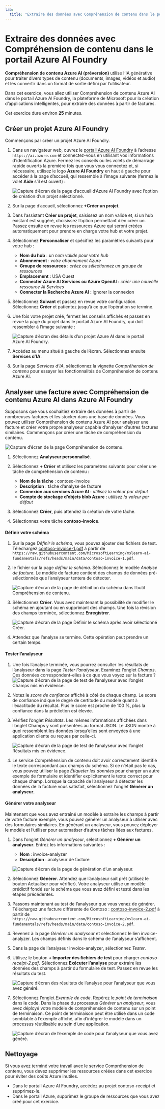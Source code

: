 ```yaml
---
lab:
  title: "Extraire des données avec Compréhension de contenu dans le portail Azure\_AI\_Foundry"
---
```


# Extraire des données avec Compréhension de contenu dans le portail Azure AI Foundry

**Compréhension de contenu Azure AI (préversion)** utilise l’IA générative pour traiter divers types de contenu (documents, images, vidéos et audio) et les convertir dans un format de sortie défini par l’utilisateur.

Dans cet exercice, vous allez utiliser Compréhension de contenu Azure AI dans le portail Azure AI Foundry, la plateforme de Microsoft pour la création d’applications intelligentes, pour extraire des données à partir de factures. 

Cet exercice dure environ **25** minutes.

## Créer un projet Azure AI Foundry

Commençons par créer un projet Azure AI Foundry.

1. Dans un navigateur web, ouvrez le [portail Azure AI Foundry](https://ai.azure.com) à l’adresse `https://ai.azure.com` et connectez-vous en utilisant vos informations d’identification Azure. Fermez les conseils ou les volets de démarrage rapide ouverts la première fois que vous vous connectez et, si nécessaire, utilisez le logo **Azure AI Foundry** en haut à gauche pour accéder à la page d’accueil, qui ressemble à l’image suivante (fermez le volet **Aide** s’il est ouvert) :

    ![Capture d’écran de la page d’accueil d’Azure AI Foundry avec l’option de création d’un projet sélectionné.](./media/azure-ai-foundry-home-page.png)

1. Sur la page d’accueil, sélectionnez **+Créer un projet**.

1. Dans l’assistant **Créer un projet**, saisissez un nom valide et, si un hub existant est suggéré, choisissez l’option permettant d’en créer un. Passez ensuite en revue les ressources Azure qui seront créées automatiquement pour prendre en charge votre hub et votre projet.

1. Sélectionnez **Personnaliser** et spécifiez les paramètres suivants pour votre hub :
    - **Nom du hub** : *un nom valide pour votre hub*
    - **Abonnement** : *votre abonnement Azure*
    - **Groupe de ressources** : *créez ou sélectionnez un groupe de ressources*
    - **Emplacement** : USA Ouest 
    - **Connecter Azure AI Services ou Azure OpenAI** : *créer une nouvelle ressource AI Services*
    - **Connecter la Recherche Azure AI** : ignorer la connexion

1. Sélectionnez **Suivant** et passez en revue votre configuration. Sélectionnez **Créer** et patientez jusqu’à ce que l’opération se termine.

1. Une fois votre projet créé, fermez les conseils affichés et passez en revue la page du projet dans le portail Azure AI Foundry, qui doit ressembler à l’image suivante :

    ![Capture d’écran des détails d’un projet Azure AI dans le portail Azure AI Foundry.](./media/ai-foundry-project.png)
 
1. Accédez au menu situé à gauche de l’écran. Sélectionnez ensuite **Services d’IA**.

1. Sur la page *Services d’IA*, sélectionnez la vignette *Compréhension de contenu* pour essayer les fonctionnalités de Compréhension de contenu Azure AI.

## Analyser une facture avec Compréhension de contenu Azure AI dans Azure AI Foundry 

Supposons que vous souhaitiez extraire des données à partir de nombreuses factures et les stocker dans une base de données. Vous pouvez utiliser Compréhension de contenu Azure AI pour analyser une facture et créer votre propre analyseur capable d’analyser d’autres factures similaires. Commençons par créer une tâche de compréhension du contenu.

![Capture d’écran de la page Compréhension de contenu.](./media/content-understanding/content-understanding-1.png)

1. Sélectionnez **Analyseur personnalisé**. 

1. Sélectionnez **+ Créer** et utilisez les paramètres suivants pour créer une tâche de compréhension de contenu :
    - **Nom de la tâche** : contoso-invoice
    - **Description** : tâche d’analyse de facture
    - **Connexion aux services Azure AI** : *utilisez la valeur par défaut*
    - **Compte de stockage d’objets blob Azure** : *utilisez la valeur par défaut*

1. Sélectionnez **Créer**, puis attendez la création de votre tâche. 
1. Sélectionnez votre tâche **contoso-invoice**. 

#### Définir votre schéma 

1. Sur la page *Définir le schéma*, vous pouvez ajouter des fichiers de test. Téléchargez [contoso-invoice-1.pdf](https://raw.githubusercontent.com/MicrosoftLearning/mslearn-ai-fundamentals/refs/heads/main/contoso-invoice-1.pdf) à partir de `https://raw.githubusercontent.com/MicrosoftLearning/mslearn-ai-fundamentals/refs/heads/main/data/contoso-invoice-1.pdf`. 

1. le fichier sur la page *définir le schéma*. Sélectionnez le modèle *Analyse de facture*. Le modèle de facture contient des champs de données pré-sélectionnés que l’analyseur tentera de détecter. 

    ![Capture d’écran de la page de définition du schéma dans l’outil Compréhension de contenu.](./media/content-understanding/define-schema.png)

1. Sélectionnez **Créer**. Vous avez maintenant la possibilité de modifier le schéma en ajoutant ou en supprimant des champs. Une fois la révision des champs terminée, sélectionnez **Enregistrer**.

    ![Capture d’écran de la page Définir le schéma après avoir sélectionné Créer.](./media/content-understanding/define-schema-2.png)

1. Attendez que l’analyse se termine. Cette opération peut prendre un certain temps.

#### Tester l’analyseur 

1. Une fois l’analyse terminée, vous pourrez consulter les résultats de l’analyseur dans la page *Tester l’analyseur*. Examinez l’onglet *Champs*. Ces données correspondent-elles à ce que vous voyez sur la facture ? 
    ![Capture d’écran de la page de test de l’analyseur avec l’onglet Champs mis en évidence.](./media/content-understanding/test-analyzer-fields.png)

1. Notez le *score de confiance* affiché à côté de chaque champ. Le score de confiance indique le degré de certitude du modèle quant à l’exactitude du résultat. Plus le score est proche de 100 %, plus la confiance dans la prédiction est élevée.
1. Vérifiez l’onglet *Résultats*. Les mêmes informations affichées dans l’onglet Champs y sont présentées au format JSON. Le JSON montre à quoi ressemblent les données lorsqu’elles sont envoyées à une application cliente ou reçues par celle-ci. 

    ![Capture d’écran de la page de test de l’analyseur avec l’onglet Résultats mis en évidence.](./media/content-understanding/test-analyzer-result.png)

1. Le service Compréhension de contenu doit avoir correctement identifié le texte correspondant aux champs du schéma. Si ce n’était pas le cas, vous pouvez utiliser la page *Étiqueter les données* pour charger un autre exemple de formulaire et identifier explicitement le texte correct pour chaque champ. Lorsque la capacité de l’analyseur à détecter les données de la facture vous satisfait, sélectionnez l’onglet **Générer un analyseur**. 

#### Générer votre analyseur 

Maintenant que vous avez entraîné un modèle à extraire les champs à partir de votre facture exemple, vous pouvez générer un analyseur à utiliser avec des formulaires similaires. En générant un analyseur, vous pouvez déployer le modèle et l’utiliser pour automatiser d’autres tâches liées aux factures.

1. Dans l’onglet *Générer un analyseur*, sélectionnez **+ Générer un analyseur**. Entrez les informations suivantes : 
    - **Nom** : invoice-analyzer
    - **Description** : analyseur de facture

    ![Capture d’écran de la page de génération d’un analyseur.](./media/content-understanding/build-analyzer.png)

1. Sélectionnez **Générer**. Attendez que l’analyseur soit prêt (utilisez le bouton Actualiser pour vérifier). Votre analyseur utilise un modèle prédictif fondé sur le schéma que vous avez défini et testé dans les étapes précédentes. 
1. Passons maintenant au test de l’analyseur que vous venez de générer. Téléchargez une facture différente de Contoso : [contoso-invoice-2.pdf](https://raw.githubusercontent.com/MicrosoftLearning/mslearn-ai-fundamentals/refs/heads/main/data/contoso-invoice-2.pdf) à partir de `https://raw.githubusercontent.com/MicrosoftLearning/mslearn-ai-fundamentals/refs/heads/main/data/contoso-invoice-2.pdf`.
1. Revenez à la page *Générer un analyseur* et sélectionnez le lien invoice-analyzer. Les champs définis dans le schéma de l’analyseur s’affichent.
1. Dans la page de l’analyseur invoice-analyzer, sélectionnez *Tester*.
1. Utilisez le bouton **+ Importer des fichiers de test** pour charger *contoso-receipt-2.pdf*. Sélectionnez **Exécuter l’analyse** pour extraire les données des champs à partir du formulaire de test. Passez en revue les résultats du test.

    ![Capture d’écran des résultats de l’analyse pour l’analyseur que vous avez généré.](./media/content-understanding/build-analyzer-2.png)

1. Sélectionnez l’onglet *Exemple de code*. Repérez le *point de terminaison* dans le code. Dans la phase du processus *Générer un analyseur*, vous avez déployé votre modèle de compréhension de contenu sur un point de terminaison. Ce point de terminaison peut être utilisé dans un code semblable à l’exemple affiché, afin d’intégrer le modèle dans un processus réutilisable au sein d’une application.  

    ![Capture d’écran de l’exemple de code pour l’analyseur que vous avez généré.](./media/content-understanding/code-example.png)

## Nettoyage

Si vous avez terminé votre travail avec le service Compréhension de contenu, vous devez supprimer les ressources créées dans cet exercice pour éviter des coûts Azure inutiles.

- Dans le portail Azure AI Foundry, accédez au projet contoso-receipt et supprimez-le.
- Dans le portail Azure, supprimez le groupe de ressources que vous avez créé pour cet exercice.